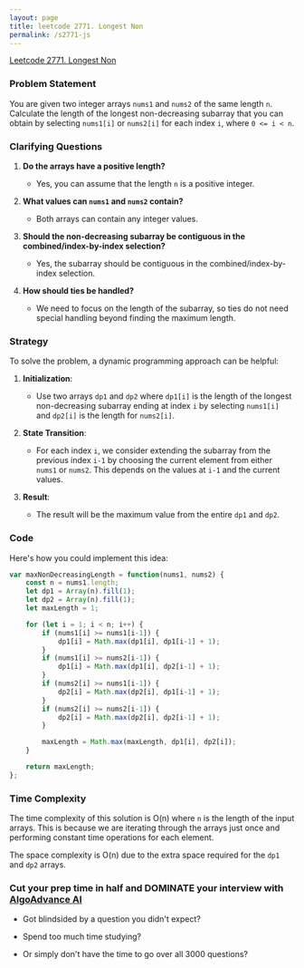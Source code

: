 ```yaml
---
layout: page
title: leetcode 2771. Longest Non
permalink: /s2771-js
---
```

[Leetcode 2771. Longest Non](https://algoadvance.github.io/algoadvance/l2771)
### Problem Statement

You are given two integer arrays `nums1` and `nums2` of the same length `n`. Calculate the length of the longest non-decreasing subarray that you can obtain by selecting `nums1[i]` or `nums2[i]` for each index `i`, where `0 <= i < n`.

### Clarifying Questions

1. **Do the arrays have a positive length?**
   - Yes, you can assume that the length `n` is a positive integer.

2. **What values can `nums1` and `nums2` contain?**
   - Both arrays can contain any integer values.

3. **Should the non-decreasing subarray be contiguous in the combined/index-by-index selection?**
   - Yes, the subarray should be contiguous in the combined/index-by-index selection.

4. **How should ties be handled?**
   - We need to focus on the length of the subarray, so ties do not need special handling beyond finding the maximum length.

### Strategy

To solve the problem, a dynamic programming approach can be helpful:

1. **Initialization**:
   - Use two arrays `dp1` and `dp2` where `dp1[i]` is the length of the longest non-decreasing subarray ending at index `i` by selecting `nums1[i]` and `dp2[i]` is the length for `nums2[i]`.

2. **State Transition**:
   - For each index `i`, we consider extending the subarray from the previous index `i-1` by choosing the current element from either `nums1` or `nums2`. This depends on the values at `i-1` and the current values.

3. **Result**:
   - The result will be the maximum value from the entire `dp1` and `dp2`.

### Code

Here's how you could implement this idea:

```javascript
var maxNonDecreasingLength = function(nums1, nums2) {
    const n = nums1.length;
    let dp1 = Array(n).fill(1);
    let dp2 = Array(n).fill(1);
    let maxLength = 1;

    for (let i = 1; i < n; i++) {
        if (nums1[i] >= nums1[i-1]) {
            dp1[i] = Math.max(dp1[i], dp1[i-1] + 1);
        }
        if (nums1[i] >= nums2[i-1]) {
            dp1[i] = Math.max(dp1[i], dp2[i-1] + 1);
        }
        if (nums2[i] >= nums1[i-1]) {
            dp2[i] = Math.max(dp2[i], dp1[i-1] + 1);
        }
        if (nums2[i] >= nums2[i-1]) {
            dp2[i] = Math.max(dp2[i], dp2[i-1] + 1);
        }

        maxLength = Math.max(maxLength, dp1[i], dp2[i]);
    }

    return maxLength;
};
```

### Time Complexity

The time complexity of this solution is O(n) where `n` is the length of the input arrays. This is because we are iterating through the arrays just once and performing constant time operations for each element.

The space complexity is O(n) due to the extra space required for the `dp1` and `dp2` arrays.


### Cut your prep time in half and DOMINATE your interview with [AlgoAdvance AI](https://algoAdvance.com)

- Got blindsided by a question you didn't expect?

- Spend too much time studying?

- Or simply don't have the time to go over all 3000 questions?

